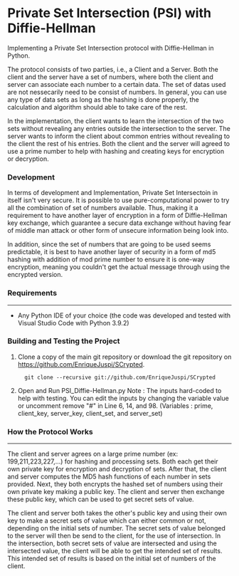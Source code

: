 # Private Set Intersection (PSI) with Diffie-Hellman

Implementing a Private Set Intersection protocol with Diffie-Hellman in Python.

The protocol consists of two parties, i.e., a Client and a Server. Both the client and the server have a set of numbers, where both the client and server can associate each number to a certain data. The set of datas used are not nessecarily need to be consist of numbers. In general, you can use any type of data sets as long as the hashing is done properly, the calculation and algorithm should able to take care of the rest.

In the implementation, the client wants to learn the intersection of the two sets without revealing any entries outside the intersection to the server. The server wants to inform the client about common entries without revealing to the client the rest of his entries. Both the client and the server will agreed to use a prime number to help with hashing and creating keys for encryption or decryption.


### Development
In terms of development and Implementation, Private Set Intersectoin in itself isn't very secure. It is possible to use pure-computational power to try all the combination of set of numbers available. Thus, making it a requirement to have another layer of encryption in a form of Diffie-Hellman key exchange, which guarantee a secure data exchange without having fear of middle man attack or other form of unsecure information being look into. 

In addition, since the set of numbers that are going to be used seems predictable, it is best to have another layer of security in a form of md5 hashing with addition of mod prime number to ensure it is one-way encryption, meaning you couldn't get the actual message through using the encrypted version.


### Requirements
---
* Any Python IDE of your choice (the code was developed and tested with Visual Studio Code with Python 3.9.2)

### Building and Testing the Project
1. Clone a copy of the main git repository or download the git repository on https://github.com/EnriqueJuspi/SCrypted.
      ```
	    git clone --recursive git://github.com/EnriqueJuspi/SCrypted
2. Open and Run PSI_Diffie-Hellman.py
Note : The inputs hard-coded to help with testing. You can edit the inputs by changing the variable value or uncomment remove "#" in Line 6, 14, and 98.
(Variables : prime, client_key, server_key, client_set, and server_set)


### How the Protocol Works ###
---
The client and server agrees on a large prime number (ex: 199,211,223,227,...) for hashing and processing sets. Both each get their own private key for encryption and decryption of sets. After that, the client and server computes the MD5 hash functions of each number in sets provided. Next, they both encrypts the hashed set of numbers using their own private key making a public key. The client and server then exchange these public key, which can be used to get secret sets of value.

The client and server both takes the other's public key and using their own key to make a secret sets of value which can either common or not, depending on the initial sets of number. The secret sets of value belonged to the server will then be send to the client, for the use of intersection. In the intersection, both secret sets of value are intersected and using the intersected value, the client will be able to get the intended set of results. This intended set of results is based on the initial set of numbers of the client.
